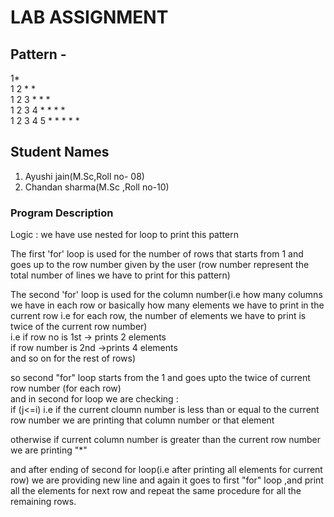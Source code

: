 # LAB ASSIGNMENT

## Pattern - 
1*\
1 2 * *\
1 2 3 * * * \
1 2 3 4 * * * *\
1 2 3 4 5 * * * * * 

## Student Names
1. Ayushi jain(M.Sc,Roll no- 08)
2. Chandan sharma(M.Sc ,Roll no-10)

### Program Description

Logic :
we have use nested for loop to print this pattern

The first 'for' loop is used for the number of rows that starts from 1 and goes up to  the row number given by the user (row number represent the total number of lines we have to print for this pattern) 

The second 'for' loop is used for the column number(i.e how many columns we have in each row or basically how many elements we have to print in the current row i.e for each row, the number of elements we have to print is twice of the current  row number)\
i.e if row no is 1st -> prints 2 elements\
     if row number is 2nd ->prints 4 elements\
     and so on for the rest of rows)

so second "for" loop starts from the 1 and goes upto the twice of current row number (for each row)\
and in second for loop we are checking :\
if (j<=i) i.e if the  current cloumn number is less than or equal to the current row number we are printing that column number or that element

otherwise if current column number is greater than the current row number we are printing "*"

and after ending of second for loop(i.e after printing all elements for current row) we are providing new line and again it goes to first "for" loop ,and print all the elements for next row and repeat the same procedure for all the remaining rows. 


